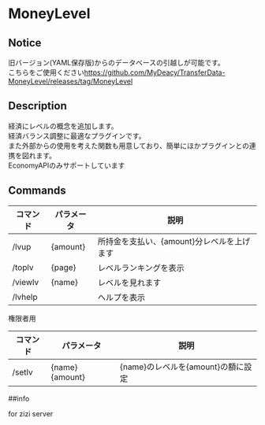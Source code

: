 # MoneyLevel

## Notice
旧バージョン(YAML保存版)からのデータベースの引越しが可能です。  
こちらをご使用ください<https://github.com/MyDeacy/TransferData-MoneyLevel/releases/tag/MoneyLevel>
  
## Description

経済にレベルの概念を追加します。  
経済バランス調整に最適なプラグインです。  
また外部からの使用を考えた関数も用意しており、簡単にほかプラグインとの連携を図れます。  
EconomyAPIのみサポートしています

## Commands

| コマンド |   パラメータ    |               説明               |
| -------- | --------------- | -------------------------------- |
| /lvup    | {amount}        | 所持金を支払い、{amount}分レベルを上げます                       |
| /toplv  | {page}          | レベルランキングを表示             |
| /viewlv  | {name}   | レベルを見れます          |
| /lvhelp  |                 | ヘルプを表示                     |
  
権限者用

| コマンド |   パラメータ    |                   説明                   |
| -------- | --------------- | ---------------------------------------- |
| /setlv   | {name} {amount} | {name}のレベルを{amount}の額に設定 |

##info

for zizi server
